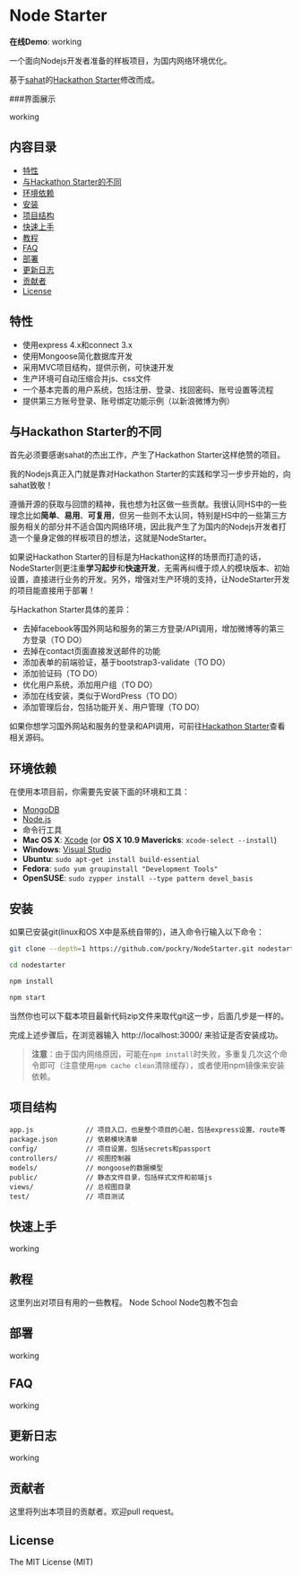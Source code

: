 Node Starter 
=======================

**在线Demo**: working

一个面向Nodejs开发者准备的样板项目，为国内网络环境优化。

基于[sahat](https://github.com/sahat)的[Hackathon Starter](https://github.com/sahat/hackathon-starter)修改而成。

###界面展示

working

内容目录
-----------------

- [特性](#features)
- [与Hackathon Starter的不同](#diff-from-hs)
- [环境依赖](#prerequisites)
- [安装](#install)
- [项目结构](#project-structure)
- [快速上手](#getting-started)
- [教程](#resource)
- [FAQ](#faq)
- [部署](#deployment)
- [更新日志](#changelog)
- [贡献者](#contributing)
- [License](#license)

特性
--------

* 使用express 4.x和connect 3.x
* 使用Mongoose简化数据库开发
* 采用MVC项目结构，提供示例，可快速开发
* 生产环境可自动压缩合并js、css文件
* 一个基本完善的用户系统，包括注册、登录、找回密码、账号设置等流程
* 提供第三方账号登录、账号绑定功能示例（以新浪微博为例）

与Hackathon Starter的不同
--------

首先必须要感谢sahat的杰出工作，产生了Hackathon Starter这样绝赞的项目。

我的Nodejs真正入门就是靠对Hackathon Starter的实践和学习一步步开始的，向sahat致敬！

遵循开源的获取与回馈的精神，我也想为社区做一些贡献。我很认同HS中的一些理念比如**简单**、**易用**、**可复用**，但另一些则不太认同，特别是HS中的一些第三方服务相关的部分并不适合国内网络环境，因此我产生了为国内的Nodejs开发者打造一个量身定做的样板项目的想法，这就是NodeStarter。

如果说Hackathon Starter的目标是为Hackathon这样的场景而打造的话，NodeStarter则更注重**学习起步**和**快速开发**，无需再纠缠于烦人的模块版本、初始设置，直接进行业务的开发。另外，增强对生产环境的支持，让NodeStarter开发的项目能直接用于部署！

与Hackathon Starter具体的差异：

* 去掉facebook等国外网站和服务的第三方登录/API调用，增加微博等的第三方登录（TO DO）
* 去掉在contact页面直接发送邮件的功能
* 添加表单的前端验证，基于bootstrap3-validate（TO DO）
* 添加验证码（TO DO）
* 优化用户系统，添加用户组（TO DO）
* 添加在线安装，类似于WordPress（TO DO）
* 添加管理后台，包括功能开关、用户管理（TO DO）

如果你想学习国外网站和服务的登录和API调用，可前往[Hackathon Starter](https://github.com/sahat/hackathon-starter)查看相关源码。

环境依赖
-------------

在使用本项目前，你需要先安装下面的环境和工具：
- [MongoDB](http://www.mongodb.org/downloads)
- [Node.js](http://nodejs.org)
- 命令行工具
 - **Mac OS X**: [Xcode](https://itunes.apple.com/us/app/xcode/id497799835?mt=12) (or **OS X 10.9 Mavericks**: `xcode-select --install`)
 - **Windows**: [Visual Studio](http://www.visualstudio.com/downloads/download-visual-studio-vs#d-express-windows-8)
 - **Ubuntu**: `sudo apt-get install build-essential`
 - **Fedora**: `sudo yum groupinstall "Development Tools"`
 - **OpenSUSE**: `sudo zypper install --type pattern devel_basis`

安装
---------------

如果已安装git(linux和OS X中是系统自带的)，进入命令行输入以下命令：

```bash
git clone --depth=1 https://github.com/pockry/NodeStarter.git nodestarter

cd nodestarter

npm install

npm start
```

当然你也可以下载本项目最新代码zip文件来取代git这一步，后面几步是一样的。

完成上述步骤后，在浏览器输入 http://localhost:3000/ 来验证是否安装成功。

> **注意**：由于国内网络原因，可能在`npm install`时失败，多重复几次这个命令即可（注意使用`npm cache clean`清除缓存），或者使用npm镜像来安装依赖。


项目结构
-----------------

```
app.js             // 项目入口，也是整个项目的心脏，包括express设置、route等
package.json       // 依赖模块清单
config/            // 项目设置，包括secrets和passport
controllers/       // 视图控制器
models/            // mongoose的数据模型
public/            // 静态文件目录，包括样式文件和前端js
views/             // 总视图目录
test/              // 项目测试
```


快速上手
---

working

教程
------

这里列出对项目有用的一些教程。
Node School
Node包教不包会

部署
----------

working

FAQ
------

working

更新日志
-------

working

贡献者
-----

这里将列出本项目的贡献者。欢迎pull request。

License
-------

The MIT License (MIT)
